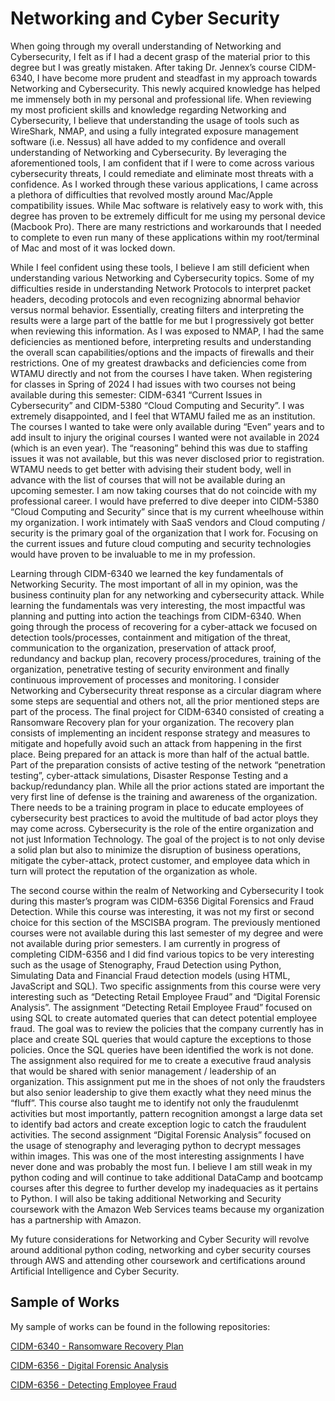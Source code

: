 # **Networking and Cyber Security** 

When going through my overall understanding of Networking and Cybersecurity, I felt as if I had a decent grasp of the material prior to this degree but I was greatly mistaken. After taking Dr. Jennex’s course CIDM-6340, I have become more prudent and steadfast in my approach towards Networking and Cybersecurity.  This newly acquired knowledge has helped me immensely both in my personal and professional life. When reviewing my most proficient skills and knowledge regarding Networking and Cybersecurity, I believe that understanding the usage of tools such as WireShark, NMAP, and using a fully integrated exposure management software (i.e. Nessus) all have added to my confidence and overall understanding of Networking and Cybersecurity. By leveraging the aforementioned tools, I am confident that if I were to come across various cybersecurity threats, I could remediate and eliminate most threats with a confidence.  As I worked through these various applications, I came across a plethora of difficulties that revolved mostly around Mac/Apple compatibility issues. While Mac software is relatively easy to work with, this degree has proven to be extremely difficult for me using my personal device (Macbook Pro). There are many restrictions and workarounds that I needed to complete to even run many of these applications within my root/terminal of Mac and most of it was locked down. 

While I feel confident using these tools, I believe I am still deficient when understanding various Networking and Cybersecurity topics. Some of my difficulties reside in understanding Network Protocols to interpret packet headers, decoding protocols and even recognizing abnormal behavior versus normal behavior. Essentially, creating filters and interpreting the results were a large part of the battle for me but I progressively got better when reviewing this information. As I was exposed to NMAP, I had the same deficiencies as mentioned before, interpreting results and understanding the overall scan capabilities/options and the impacts of firewalls and their restrictions. One of my greatest drawbacks and deficiencies come from WTAMU directly and not from the courses I have taken. When registering for classes in Spring of 2024 I had issues with two courses not being available during this semester: CIDM-6341 “Current Issues in Cybersecurity” and CIDM-5380 “Cloud Computing and Security”. I was extremely disappointed, and I feel that WTAMU failed me as an institution. The courses I wanted to take were only available during “Even” years and to add insult to injury the original courses I wanted were not available in 2024 (which is an even year). The “reasoning” behind this was due to staffing issues it was not available, but this was never disclosed prior to registration. WTAMU needs to get better with advising their student body, well in advance with the list of courses that will not be available during an upcoming semester. I am now taking courses that do not coincide with my professional career. I would have preferred to dive deeper into CIDM-5380 “Cloud Computing and Security” since that is my current wheelhouse within my organization. I work intimately with SaaS vendors and Cloud computing / security is the primary goal of the organization that I work for. Focusing on the current issues and future cloud computing and security technologies would have proven to be invaluable to me in my profession. 

Learning through CIDM-6340 we learned the key fundamentals of Networking Security. The most important of all in my opinion, was the business continuity plan for any networking and cybersecurity attack. While learning the fundamentals was very interesting, the most impactful was planning and putting into action the teachings from CIDM-6340. When going through the process of recovering for a cyber-attack we focused on detection tools/processes, containment and mitigation of the threat, communication to the organization, preservation of attack proof, redundancy and backup plan, recovery process/procedures, training of the organization, penetrative testing of security environment and finally continuous improvement of processes and monitoring. I consider Networking and Cybersecurity threat response as a circular diagram where some steps are sequential and others not, all the prior mentioned steps are part of the process. The final project for CIDM-6340 consisted of creating a Ransomware Recovery plan for your organization. The recovery plan consists of implementing an incident response strategy and measures to mitigate and hopefully avoid such an attack from happening in the first place. Being prepared for an attack is more than half of the actual battle. Part of the preparation consists of active testing of the network “penetration testing”, cyber-attack simulations, Disaster Response Testing and a backup/redundancy plan. While all the prior actions stated are important the very first line of defense is the training and awareness of the organization. There needs to be a training program in place to educate employees of cybersecurity best practices to avoid the multitude of bad actor ploys they may come across.  Cybersecurity is the role of the entire organization and not just Information Technology. The goal of the project is to not only devise a solid plan but also to minimize the disruption of business operations, mitigate the cyber-attack, protect customer, and employee data which in turn will protect the reputation of the organization as whole. 

The second course within the realm of Networking and Cybersecurity I took during this master’s program was CIDM-6356 Digital Forensics and Fraud Detection. While this course was interesting, it was not my first or second choice for this section of the MSCISBA program. The previously mentioned courses were not available during this last semester of my degree and were not available during prior semesters. I am currently in progress of completing CIDM-6356 and I did find various topics to be very interesting such as the usage of Stenography, Fraud Detection using Python, Simulating Data and Financial Fraud detection models (using HTML, JavaScript and SQL). Two specific assignments from this course were very interesting such as “Detecting Retail Employee Fraud” and “Digital Forensic Analysis”. The assignment “Detecting Retail Employee Fraud” focused on using SQL to create automated queries that can detect potential employee fraud. The goal was to review the policies that the company currently has in place and create SQL queries that would capture the exceptions to those policies. Once the SQL queries have been identified the work is not done. The assignment also required for me to create a executive fraud analysis that would be shared with senior management / leadership of an organization. This assignment put me in the shoes of not only the fraudsters but also senior leadership to give them exactly what they need minus the “fluff”. This course also taught me to identify not only the fraudulenmt activities but most importantly, pattern recognition amongst a large data set to identify bad actors and create exception logic to catch the fraudulent activities. The second assignment “Digital Forensic Analysis” focused on the usage of stenography and leveraging python to decrypt messages within images. This was one of the most interesting assignments I have never done and was probably the most fun. 
I believe I am still weak in my python coding and will continue to take additional DataCamp and bootcamp courses after this degree to further develop my inadequacies as it pertains to Python. I will also be taking additional Networking and Security coursework with the Amazon Web Services teams because my organization has a partnership with Amazon. 

My future considerations for Networking and Cyber Security will revolve around additional python coding, networking and cyber security courses through AWS and attending other coursework and certifications around Artificial Intelligence and Cyber Security.

## **Sample of Works**
My sample of works can be found in the following repositories:

[CIDM-6340 - Ransomware Recovery Plan](https://github.com/MMD2731/CIDM-6395-70-CAPSTONE/blob/main/Samples%20of%20Work/RansomwareRecovery_MiguelSanchez.docx)

[CIDM-6356 - Digital Forensic Analysis](https://github.com/MMD2731/CIDM-6395-70-CAPSTONE/blob/main/Samples%20of%20Work/Digital%20Forensic%20Analysis.docx)

[CIDM-6356 - Detecting Employee Fraud](https://github.com/MMD2731/CIDM-6395-70-CAPSTONE/blob/main/Samples%20of%20Work/Detecting%20Employee%20Fraud__FINALSUB.docx)